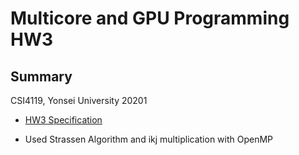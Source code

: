 # Multicore and GPU Programming HW3

## Summary

CSI4119, Yonsei University 20201

- [HW3 Specification](https://docs.google.com/document/d/1j_0XSWhXnfmM-YwNsCuYPx5cXOpv121iUiIhLXRJa6c/edit?usp=sharing)

- Used Strassen Algorithm and ikj multiplication with OpenMP